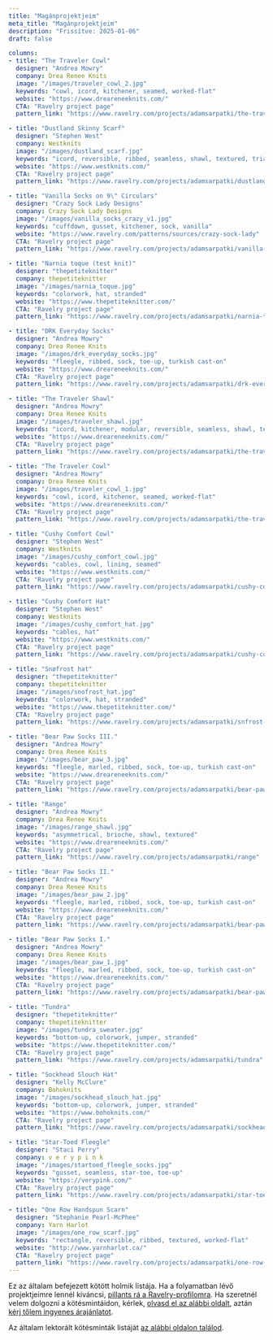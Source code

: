 ```yaml
---
title: "Magánprojektjeim"
meta_title: "Magánprojektjeim"
description: "Frissítve: 2025-01-06"
draft: false

columns:
- title: "The Traveler Cowl"
  designer: "Andrea Mowry"
  company: Drea Renee Knits
  image: "/images/traveler_cowl_2.jpg"
  keywords: "cowl, icord, kitchener, seamed, worked-flat"
  website: "https://www.dreareneeknits.com/"
  CTA: "Ravelry project page"
  pattern_link: "https://www.ravelry.com/projects/adamsarpatki/the-traveler-cowl-2"

- title: "Dustland Skinny Scarf"
  designer: "Stephen West"
  company: Westknits
  image: "/images/dustland_scarf.jpg"
  keywords: "icord, reversible, ribbed, seamless, shawl, textured, triangle"
  website: "https://www.westknits.com/"
  CTA: "Ravelry project page"
  pattern_link: "https://www.ravelry.com/projects/adamsarpatki/dustland-skinny-scarf"

- title: "Vanilla Socks on 9\" Circulars"
  designer: "Crazy Sock Lady Designs"
  company: Crazy Sock Lady Designs
  image: "/images/vanilla_socks_crazy_v1.jpg"
  keywords: "cuffdown, gusset, kitchener, sock, vanilla"
  website: "https://www.ravelry.com/patterns/sources/crazy-sock-lady"
  CTA: "Ravelry project page"
  pattern_link: "https://www.ravelry.com/projects/adamsarpatki/vanilla-socks-on-9-circulars-2"

- title: "Narnia toque (test knit)"
  designer: "thepetiteknitter"
  company: thepetiteknitter
  image: "/images/narnia_toque.jpg"
  keywords: "colorwork, hat, stranded"
  website: "https://www.thepetiteknitter.com/"
  CTA: "Ravelry project page"
  pattern_link: "https://www.ravelry.com/projects/adamsarpatki/narnia-toque"

- title: "DRK Everyday Socks"
  designer: "Andrea Mowry"
  company: Drea Renee Knits
  image: "/images/drk_everyday_socks.jpg"
  keywords: "fleegle, ribbed, sock, toe-up, turkish cast-on"
  website: "https://www.dreareneeknits.com/"
  CTA: "Ravelry project page"
  pattern_link: "https://www.ravelry.com/projects/adamsarpatki/drk-everyday-socks"

- title: "The Traveler Shawl"
  designer: "Andrea Mowry"
  company: Drea Renee Knits
  image: "/images/traveler_shawl.jpg"
  keywords: "icord, kitchener, modular, reversible, seamless, shawl, textured"
  website: "https://www.dreareneeknits.com/"
  CTA: "Ravelry project page"
  pattern_link: "https://www.ravelry.com/projects/adamsarpatki/the-traveler-shawl"

- title: "The Traveler Cowl"
  designer: "Andrea Mowry"
  company: Drea Renee Knits
  image: "/images/traveler_cowl_1.jpg"
  keywords: "cowl, icord, kitchener, seamed, worked-flat"
  website: "https://www.dreareneeknits.com/"
  CTA: "Ravelry project page"
  pattern_link: "https://www.ravelry.com/projects/adamsarpatki/the-traveler-cowl"

- title: "Cushy Comfort Cowl"
  designer: "Stephen West"
  company: Westknits
  image: "/images/cushy_comfort_cowl.jpg"
  keywords: "cables, cowl, lining, seamed"
  website: "https://www.westknits.com/"
  CTA: "Ravelry project page"
  pattern_link: "https://www.ravelry.com/projects/adamsarpatki/cushy-comfort-cowl"

- title: "Cushy Comfort Hat"
  designer: "Stephen West"
  company: Westknits
  image: "/images/cushy_comfort_hat.jpg"
  keywords: "cables, hat"
  website: "https://www.westknits.com/"
  CTA: "Ravelry project page"
  pattern_link: "https://www.ravelry.com/projects/adamsarpatki/cushy-comfort-hat"

- title: "Snøfrost hat"
  designer: "thepetiteknitter"
  company: thepetiteknitter
  image: "/images/snofrost_hat.jpg"
  keywords: "colorwork, hat, stranded"
  website: "https://www.thepetiteknitter.com/"
  CTA: "Ravelry project page"
  pattern_link: "https://www.ravelry.com/projects/adamsarpatki/snfrost-hat"

- title: "Bear Paw Socks III."
  designer: "Andrea Mowry"
  company: Drea Renee Knits
  image: "/images/bear_paw_3.jpg"
  keywords: "fleegle, marled, ribbed, sock, toe-up, turkish cast-on"
  website: "https://www.dreareneeknits.com/"
  CTA: "Ravelry project page"
  pattern_link: "https://www.ravelry.com/projects/adamsarpatki/bear-paw-socks-9"

- title: "Range"
  designer: "Andrea Mowry"
  company: Drea Renee Knits
  image: "/images/range_shawl.jpg"
  keywords: "asymmetrical, brioche, shawl, textured"
  website: "https://www.dreareneeknits.com/"
  CTA: "Ravelry project page"
  pattern_link: "https://www.ravelry.com/projects/adamsarpatki/range"

- title: "Bear Paw Socks II."
  designer: "Andrea Mowry"
  company: Drea Renee Knits
  image: "/images/bear_paw_2.jpg"
  keywords: "fleegle, marled, ribbed, sock, toe-up, turkish cast-on"
  website: "https://www.dreareneeknits.com/"
  CTA: "Ravelry project page"
  pattern_link: "https://www.ravelry.com/projects/adamsarpatki/bear-paw-socks-8"

- title: "Bear Paw Socks I."
  designer: "Andrea Mowry"
  company: Drea Renee Knits
  image: "/images/bear_paw_1.jpg"
  keywords: "fleegle, marled, ribbed, sock, toe-up, turkish cast-on"
  website: "https://www.dreareneeknits.com/"
  CTA: "Ravelry project page"
  pattern_link: "https://www.ravelry.com/projects/adamsarpatki/bear-paw-socks"

- title: "Tundra"
  designer: "thepetiteknitter"
  company: thepetiteknitter
  image: "/images/tundra_sweater.jpg"
  keywords: "bottom-up, colorwork, jumper, stranded"
  website: "https://www.thepetiteknitter.com/"
  CTA: "Ravelry project page"
  pattern_link: "https://www.ravelry.com/projects/adamsarpatki/tundra"

- title: "Sockhead Slouch Hat"
  designer: "Kelly McClure"
  company: Bohoknits
  image: "/images/sockhead_slouch_hat.jpg"
  keywords: "bottom-up, colorwork, jumper, stranded"
  website: "https://www.bohoknits.com/"
  CTA: "Ravelry project page"
  pattern_link: "https://www.ravelry.com/projects/adamsarpatki/sockhead-slouch-hat"

- title: "Star-Toed Fleegle"
  designer: "Staci Perry"
  company: v e r y p i n k
  image: "/images/startoed_fleegle_socks.jpg"
  keywords: "gusset, seamless, star-toe, toe-up"
  website: "https://verypink.com/"
  CTA: "Ravelry project page"
  pattern_link: "https://www.ravelry.com/projects/adamsarpatki/star-toed-fleegle"

- title: "One Row Handspun Scarn"
  designer: "Stephanie Pearl-McPhee"
  company: Yarn Harlot
  image: "/images/one_row_scarf.jpg"
  keywords: "rectangle, reversible, ribbed, textured, worked-flat"
  website: "http://www.yarnharlot.ca/"
  CTA: "Ravelry project page"
  pattern_link: "https://www.ravelry.com/projects/adamsarpatki/one-row-handspun-scarf"
---
```


Ez az általam befejezett kötött holmik listája. Ha a folyamatban lévő projektjeimre lennél kíváncsi, [pillants rá a Ravelry-profilomra](https://www.ravelry.com/people/adamsarpatki). Ha szeretnél velem dolgozni a kötésmintáidon, kérlek, [olvasd el az alábbi oldalt](/hu/knitting-technical-editing/), aztán [kérj tőlem ingyenes árajánlatot](/hu/contact/).

Az általam lektorált kötésminták listáját [az alábbi oldalon találod](/hu/te-portfolio/).
